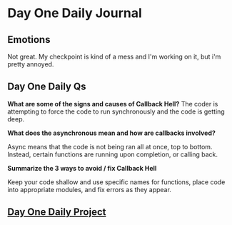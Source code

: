 # Day One Daily Journal

## Emotions

Not great. My checkpoint is kind of a mess and I'm working on it, but i'm pretty annoyed.

## Day One Daily Qs

**What are some of the signs and causes of Callback Hell?**
The coder is attempting to force the code to run synchronously and the code is getting deep.

**What does the asynchronous mean and how are callbacks involved?**

Async means that the code is not being ran all at once, top to bottom. Instead, certain functions are running upon completion, or calling back.

**Summarize the 3 ways to avoid / fix Callback Hell**

Keep your code shallow and use specific names for functions, place code into appropriate modules, and fix errors as they appear.

## [Day One Daily Project](https://github.com/CMitchell5619/latewinter2021-swapi)

